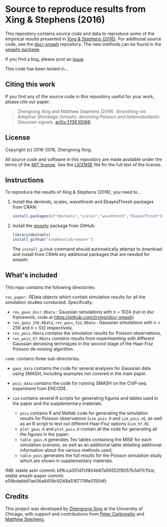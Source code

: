 # Source to reproduce results from Xing & Stephens (2016)

This repository contains source code and data to reproduce some of the
empirical results presented in
[Xing & Stephens (2016)](http://arxiv.org/abs/1605.07787). For
additional source code, see the
[dscr-smash](https://github.com/zrxing/dscr-smash) repository. The
new methods can be found in the
[smashr package](https://github.com/stephenslab/smashr).

If you find a bug, please post an
[issue](https://github.com/stephenslab/smash-paper/issues).

This code has been tested in...

## Citing this work

If you find any of the source code in this repository useful for your
work, please cite our paper:

> Zhengrong Xing and Matthew Stephens (2016). *Smoothing via Adaptive
Shrinkage (smash): denoising Poisson and heteroskedastic Gaussian
signals.* [arXiv:1709.10066](http://arxiv.org/abs/1605.07787).

## License

Copyright (c) 2016-2018, Zhengrong Xing.

All source code and software in this repository are made available
under the terms of the
[MIT license](https://opensource.org/licenses/mit-license.html). See
the [LICENSE](LICENSE) file for the full text of the license.

## Instructions

To reproduce the results of Xing & Stephens (2016), you need
to...

1. Install the devtools, scales, wavethresh and EbayesThresh packages
   from CRAN:

   ```R
   install.packages(c("devtools","scales","wavethresh","EbayesThresh"))
   ```

2. Install the [smashr](https://github.com/stephenslab/smashr) package
   from GitHub:

   ```R
   library(devtools)
   install_github("stephenslab/smashr")
   ```

   The `install_github` command should automatically attempt to
   download and install from CRAN any additional packages that are
   needed for smashr.

## What's included

This repo contains the following directories:

`res_paper`: .RData objects which contain simulation results for all the simulation studies conducted. Specifically:

* `res_gaus_dscr.RData` : Gaussian simulations with n = 1024 (run in dsc framework; code at https://github.com/zrxing/dscr-smash) 
* `res_gaus_256.RData`, `res_gaus_512.RData` : Gaussian simulations with n = 256 and n = 512 respectively. 
* `res_pois.RData` contains the simulation results for Poisson observations, 
* `res_pois_hf.RData` contains results from experimenting with different Gaussian denoising techniques in the second stage of the Haar-Fisz Poisson de-noising algorithm.

`code`: contains three sub-directories. 

* `gaus_data` contains the code for several analyses for Gaussian data
  using SMASH, including examples not covered in the main paper.

* `pois_data` contains the code for running SMASH on the ChIP-seq
  experiment from ENCODE.

* `sim` contains several R scripts for generating figures and tables
  used in the paper and the supplementary materials.

  + `pois` contains R and Matlab code for generating the simulation results for Poisson observations (`sim_pois.R` and `sim_pois.m`), as well as an R script to test out different Haar-Fisz options (`sim_hf.R`).    
  + `plot_gaus.R` and `plot_pois.R` contain all the code for generating all the figures in the paper; 
  + `table_gaus.R` generates Tex tables containing the MISE for each simulation scenario, as well as an additional table detailing additional information about the various methods used; 
  + `table_pois` generates the full results for the Poisson simulation study which are shown in supplementary materials.

(NB: stable ashr commit: bf9cca351d7cf804b67a56552f8057b3af7c11cb;
stable smash-paper commit: e59bdebb61ae06a6459c9248a5167178fe0150df)

## Credits

This project was developed by
[Zhengrong Xing](https://github.com/zrxing) at the University of
Chicago, with support and contributions from
[Peter Carbonetto](http://pcarbo.github.io) and
[Matthew Stephens](http://stephenslab.uchicago.edu).

